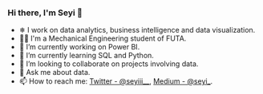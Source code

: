 ### Hi there, I'm Seyi 👋

- ❄ I work on data analytics, business intelligence and data visualization.
- 👨‍💼 I'm a Mechanical Engineering student of FUTA.
- 🔭 I’m currently working on Power BI.
- 🌱 I’m currently learning SQL and Python.
- 👯 I’m looking to collaborate on projects involving data.
- 💬 Ask me about data.
- 📫 How to reach me: [Twitter - @seyiii__](https://twitter.com/seyiii__), [Medium - @seyi_](https://medium.com/seyi_).

